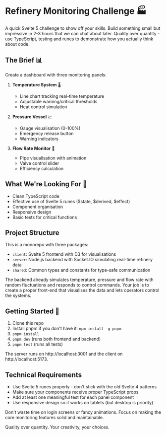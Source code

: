 # Refinery Monitoring Challenge 🏭

A quick Svelte 5 challenge to show off your skills. Build something small but impressive in 2-3 hours that we can chat about later. Quality over quantity - use TypeScript, testing and runes to demonstrate how you actually think about code.

## The Brief 📊

Create a dashboard with three monitoring panels:

1. **Temperature System** 🌡️
   - Line chart tracking real-time temperature
   - Adjustable warning/critical thresholds
   - Heat control simulation

2. **Pressure Vessel** 📈
   - Gauge visualisation (0-100%)
   - Emergency release button
   - Warning indicators

3. **Flow Rate Monitor** 🌊
   - Pipe visualisation with animation
   - Valve control slider
   - Efficiency calculation

## What We're Looking For 👀

- Clean TypeScript code
- Effective use of Svelte 5 runes ($state, $derived, $effect)
- Component organisation
- Responsive design
- Basic tests for critical functions

## Project Structure

This is a monorepo with three packages:
- `client`: Svelte 5 frontend with D3 for visualisations
- `server`: Node.js backend with Socket.IO simulating real-time refinery data
- `shared`: Common types and constants for type-safe communication

The backend already simulates temperature, pressure and flow rate with random fluctuations and responds to control commands. Your job is to create a proper front-end that visualises the data and lets operators control the systems.

## Getting Started 🚀

1. Clone this repo
2. Install pnpm if you don't have it: `npm install -g pnpm`
3. `pnpm install`
4. `pnpm dev` (runs both frontend and backend)
5. `pnpm test` (runs all tests)

The server runs on http://localhost:3001 and the client on http://localhost:5173.

## Technical Requirements

- Use Svelte 5 runes properly - don't stick with the old Svelte 4 patterns
- Make sure your components receive proper TypeScript props
- Add at least one meaningful test for each panel component
- Use responsive design so it works on tablets (but desktop is priority)

Don't waste time on login screens or fancy animations. Focus on making the core monitoring features solid and maintainable.

Quality over quantity. Your creativity, your choices.